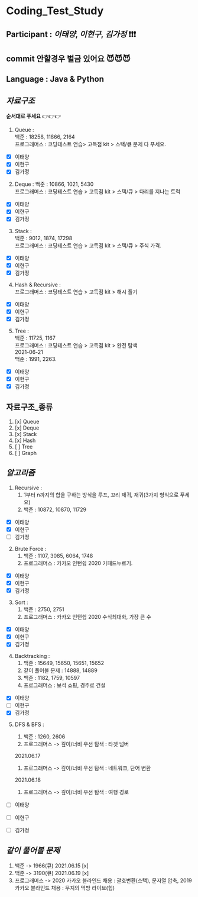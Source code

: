# Coding_Test_Study

## **Participant** : _이태양_, _이현구_, _김가정_ :exclamation::exclamation::exclamation:

## **commit** 안할경우 벌금 있어요 :smiling_imp::smiling_imp::smiling_imp:

## **Language** : **Java** & **Python**

## _자료구조_

**순서대로 푸세요** 👉👉👉

1. Queue :  
   백준 : 18258, 11866, 2164  
   프로그래머스 : 코딩테스트 연습> 고득점 kit > 스택/큐 문제 다 푸세요.            

- [x] 이태양
- [x] 이현구
- [x] 김가정

2. Deque :
   백준 : 10866, 1021, 5430  
   프로그래머스 : 코딩테스트 연습 > 고득점 kit > 스택/큐 > 다리를 지나는 트럭

- [x] 이태양
- [x] 이현구
- [x] 김가정

3. Stack :  
   백준 : 9012, 1874, 17298  
   프로그래머스 : 코딩테스트 연습 > 고득점 kit > 스택/큐 > 주식 가격.
   


- [x] 이태양
- [x] 이현구
- [x] 김가정

4. Hash & Recursive :  
   프로그래머스 : 코딩테스트 연습 > 고득점 kit > 해시 풀기

- [x] 이태양
- [x] 이현구
- [x] 김가정

5. Tree :        
   백준 : 11725, 1167            
   프로그래머스 : 코딩테스트 연습 > 고득점 kit > 완전 탐색       
   2021-06-21        
   백준 : 1991, 2263.     
             

- [x] 이태양
- [x] 이현구
- [x] 김가정

## **자료구조\_종류**

1. [x] Queue
2. [x] Deque
3. [x] Stack
4. [x] Hash
5. [ ] Tree
6. [ ] Graph

## _알고리즘_

1. Recursive :
   1. 1부터 n까지의 합을 구하는 방식을 루프, 꼬리 재귀, 재귀(3가지 형식으로 푸세요)
   2. 백준 : 10872, 10870, 11729

- [x] 이태양
- [x] 이현구
- [ ] 김가정

2. Brute Force :
   1. 백준 : 1107, 3085, 6064, 1748
   2. 프로그래머스 : 카카오 인턴쉽 2020 키패드누르기.   

- [x] 이태양
- [x] 이현구
- [x] 김가정

3. Sort :
   1. 백준 : 2750, 2751
   2. 프로그래머스 : 카카오 인턴쉽 2020 수식최대화, 가장 큰 수                       

- [x] 이태양
- [x] 이현구
- [x] 김가정

4. Backtracking :
   1. 백준 : 15649, 15650, 15651, 15652      
   2. 같이 풀어볼 문제 : 14888, 14889     
   3. 백준 : 1182, 1759, 10597        
   4. 프로그래머스 : 보석 쇼핑, 경주로 건설      
- [x] 이태양
- [ ] 이현구
- [x] 김가정

5. DFS & BFS :
   1. 백준 : 1260, 2606       
   2. 프로그래머스 -> 깊이/너비 우선 탐색 : 타겟 넘버   


   2021.06.17      
   1. 프로그래머스 -> 깊이/너비 우선 탐색 : 네트워크, 단어 변환    
                   
   2021.06.18    
   1. 프로그래머스 -> 깊이/너비 우선 탐색 : 여행 경로           

- [ ] 이태양
- [ ] 이현구
- [ ] 김가정


 ## _같이 풀어볼 문제_
 
 1. 백준 -> 1966(큐) 2021.06.15 [x]
 2. 백준 -> 3190(큐) 2021.06.19 [x]        
 3. 프로그래머스 -> 2020 카카오 블라인드 채용 : 괄호변환(스택), 문자열 압축, 2019 카카오 블라인드 채용 : 무지의 먹방 라이브(힙)      



